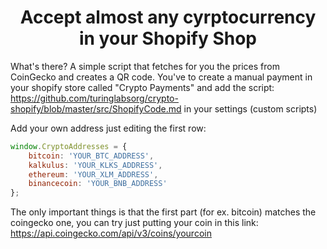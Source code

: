 <h1 align="center">Accept almost any cyrptocurrency in your Shopify Shop</h1>

What's there? A simple script that fetches for you the prices from CoinGecko and creates a QR code.
You've to create a manual payment in your shopify store called "Crypto Payments" and add the script:
https://github.com/turinglabsorg/crypto-shopify/blob/master/src/ShopifyCode.md in your settings (custom scripts)

Add your own address just editing the first row:
```javascript
window.CryptoAddresses = { 
    bitcoin: 'YOUR_BTC_ADDRESS', 
    kalkulus: 'YOUR_KLKS_ADDRESS', 
    ethereum: 'YOUR_XLM_ADDRESS', 
    binancecoin: 'YOUR_BNB_ADDRESS' 
};
```

The only important things is that the first part (for ex. bitcoin) matches the coingecko one, you can try just putting your coin in this link:
https://api.coingecko.com/api/v3/coins/yourcoin